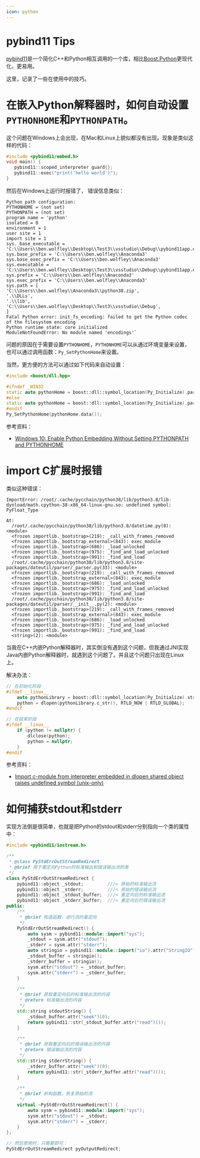 ```yaml
---
icon: python
---
```


# pybind11 Tips

[pybind11](https://github.com/pybind/pybind11/)是一个简化C++和Python相互调用的一个库，相比[Boost.Python](https://www.boost.org/libs/python/)更现代化，更易用。

这里，记录了一些在使用中的技巧。

# 在嵌入Python解释器时，如何自动设置`PYTHONHOME`和`PYTHONPATH`。

这个问题在Windows上会出现，在Mac和Linux上貌似都没有出现。现象是类似这样的代码：

```cpp
#include <pybind11/embed.h>
void main() {
   pybind11::scoped_interpreter guard{};
   pybind11::exec("print('hello world')");
}
```

然后在Windows上运行时报错了， 错误信息类似：

```
Python path configuration:
PYTHONHOME = (not set)
PYTHONPATH = (not set)
program name = 'python'
isolated = 0
environment = 1
user site = 1
import site = 1
sys._base_executable = 'C:\\Users\\ben.wolfley\\Desktop\\Test3\\vsstudio\\Debug\\pybind11app.exe'
sys.base_prefix = 'C:\\Users\\ben.wolfley\\Anaconda3'
sys.base_exec_prefix = 'C:\\Users\\ben.wolfley\\Anaconda3'
sys.executable = 'C:\\Users\\ben.wolfley\\Desktop\\Test3\\vsstudio\\Debug\\pybind11app.exe'
sys.prefix = 'C:\\Users\\ben.wolfley\\Anaconda3'
sys.exec_prefix = 'C:\\Users\\ben.wolfley\\Anaconda3'
sys.path = [
'C:\\Users\\ben.wolfley\\Anaconda3\\python38.zip',
'.\\DLLs',
'.\\lib',
'C:\\Users\\ben.wolfley\\Desktop\\Test3\\vsstudio\\Debug',
]
Fatal Python error: init_fs_encoding: failed to get the Python codec of the filesystem encoding
Python runtime state: core initialized
ModuleNotFoundError: No module named 'encodings'`
```

问题的原因在于需要设置`PYTHONHOME`，`PYTHONHOME`可以从通过环境变量来设置，也可以通过调用函数：`Py_SetPythonHome`来设置。

当然，更方便的方法可以通过如下代码来自动设置：

```cpp
#include <boost/dll.hpp>

#ifndef _WIN32
static auto pythonHome = boost::dll::symbol_location(Py_Initialize).parent_path().parent_path().string();
#else
static auto pythonHome = boost::dll::symbol_location(Py_Initialize).parent_path().string();
#endif
Py_SetPythonHome(pythonHome.data());
```

参考资料：

- [Windows 10: Enable Python Embedding Without Setting PYTHONPATH and PYTHONHOME](https://github.com/pybind/pybind11/issues/2369)



# import C扩展时报错

类似这种错误：

```
ImportError: /root/.cache/pycchain/python38/lib/python3.8/lib-dynload/math.cpython-38-x86_64-linux-gnu.so: undefined symbol: PyFloat_Type

At:
  /root/.cache/pycchain/python38/lib/python3.8/datetime.py(8): <module>
  <frozen importlib._bootstrap>(219): _call_with_frames_removed
  <frozen importlib._bootstrap_external>(843): exec_module
  <frozen importlib._bootstrap>(686): _load_unlocked
  <frozen importlib._bootstrap>(975): _find_and_load_unlocked
  <frozen importlib._bootstrap>(991): _find_and_load
  /root/.cache/pycchain/python38/lib/python3.8/site-packages/dateutil/parser/_parser.py(33): <module>
  <frozen importlib._bootstrap>(219): _call_with_frames_removed
  <frozen importlib._bootstrap_external>(843): exec_module
  <frozen importlib._bootstrap>(686): _load_unlocked
  <frozen importlib._bootstrap>(975): _find_and_load_unlocked
  <frozen importlib._bootstrap>(991): _find_and_load
  /root/.cache/pycchain/python38/lib/python3.8/site-packages/dateutil/parser/__init__.py(2): <module>
  <frozen importlib._bootstrap>(219): _call_with_frames_removed
  <frozen importlib._bootstrap_external>(843): exec_module
  <frozen importlib._bootstrap>(686): _load_unlocked
  <frozen importlib._bootstrap>(975): _find_and_load_unlocked
  <frozen importlib._bootstrap>(991): _find_and_load
  <string>(2): <module>
```

当我在C++内嵌Python解释器时，其实倒没有遇到这个问题，但我通过JNI实现Java内嵌Python解释器时，就遇到这个问题了。并且这个问题只出现在Linux上。

解决办法：

```cpp
// 在初始化阶段
#ifdef __linux__
    auto pythonLibrary = boost::dll::symbol_location(Py_Initialize).string();
    python = dlopen(pythonLibrary.c_str(), RTLD_NOW | RTLD_GLOBAL);
#endif

// 在结束阶段
#ifdef __linux__
    if (python != nullptr) {
        dlclose(python);
        python = nullptr;
    }
#endif
```

参考资料：

- [Import c-module from interpreter embedded in dlopen shared object raises undefined symbol (unix-only) ](https://github.com/pybind/pybind11/issues/3555)

# 如何捕获stdout和stderr

实现方法倒是很简单，也就是把Python的stdout和stderr分别指向一个类的属性中：

```cpp
#include <pybind11/iostream.h>

/**
 * @class PyStdErrOutStreamRedirect
 * @brief 用于重定向Python的标准输出和错误输出流的类
 */
class PyStdErrOutStreamRedirect {
    pybind11::object _stdout;         ///< 原始的标准输出流
    pybind11::object _stderr;         ///< 原始的错误输出流
    pybind11::object _stdout_buffer;  ///< 重定向后的标准输出流
    pybind11::object _stderr_buffer;  ///< 重定向后的错误输出流
public:
    /**
     * @brief 构造函数，进行流的重定向
     */
    PyStdErrOutStreamRedirect() {
        auto sysm = pybind11::module::import("sys");
        _stdout = sysm.attr("stdout");
        _stderr = sysm.attr("stderr");
        auto stringio = pybind11::module::import("io").attr("StringIO");
        _stdout_buffer = stringio();
        _stderr_buffer = stringio();
        sysm.attr("stdout") = _stdout_buffer;
        sysm.attr("stderr") = _stderr_buffer;
    }

    /**
     * @brief 获取重定向后的标准输出流的内容
     * @return 标准输出流的内容
     */
    std::string stdoutString() {
        _stdout_buffer.attr("seek")(0);
        return pybind11::str(_stdout_buffer.attr("read")());
    }

    /**
     * @brief 获取重定向后的错误输出流的内容
     * @return 错误输出流的内容
     */
    std::string stderrString() {
        _stderr_buffer.attr("seek")(0);
        return pybind11::str(_stderr_buffer.attr("read")());
    }

    /**
     * @brief 析构函数，恢复原始的流
     */
    virtual ~PyStdErrOutStreamRedirect() {
        auto sysm = pybind11::module::import("sys");
        sysm.attr("stdout") = _stdout;
        sysm.attr("stderr") = _stderr;
    }
};

// 然后使用时，只需要即可：
PyStdErrOutStreamRedirect pyOutputRedirect;

```



